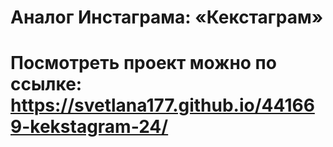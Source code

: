 # Аналог Инстаграма: «Кекстаграм»

# Посмотреть проект можно по ссылке: https://svetlana177.github.io/441669-kekstagram-24/

